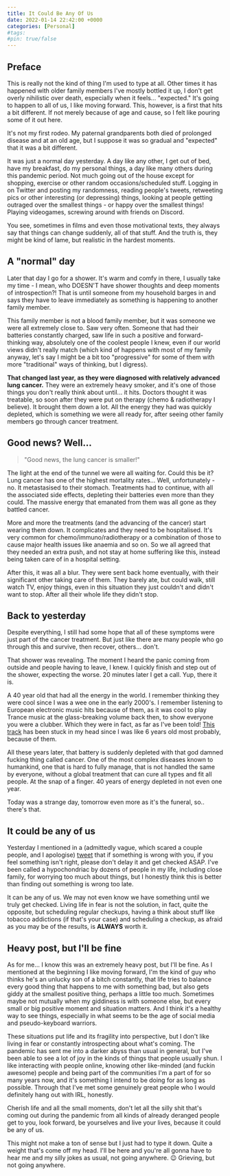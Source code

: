 ```yaml
---
title: It Could Be Any Of Us
date: 2022-01-14 22:42:00 +0000
categories: [Personal]
#tags:
#pin: true/false
---
```


## Preface
This is really not the kind of thing I'm used to type at all. Other times it has happened with older family members I've mostly bottled it up, I don't get overly nihilistic over death, especially when it feels... "expected." It's going to happen to all of us, I like moving forward. This, however, is a first that hits a bit different. If not merely because of age and cause, so I felt like pouring some of it out here.

It's not my first rodeo. My paternal grandparents both died of prolonged disease and at an old age, but I suppose it was so gradual and "expected" that it was a bit different.

It was just a normal day yesterday. A day like any other, I get out of bed, have my breakfast, do my personal things, a day like many others during this pandemic period. Not much going out of the house except for shopping, exercise or other random occasions/scheduled stuff. Logging in on Twitter and posting my randomness, reading people's tweets, retweeting pics or other interesting (or depressing) things, looking at people getting outraged over the smallest things - or happy over the smallest things! Playing videogames, screwing around with friends on Discord.

You see, sometimes in films and even those motivational texts, they always say that things can change suddenly, all of that stuff. And the truth is, they might be kind of lame, but realistic in the hardest moments.

## A "normal" day
Later that day I go for a shower. It's warm and comfy in there, I usually take my time - I mean, who DOESN'T have shower thoughts and deep moments of introspection?! That is until someone from my household barges in and says they have to leave immediately as something is happening to another family member.

This family member is not a blood family member, but it was someone we were all extremely close to. Saw very often. Someone that had their batteries constantly charged, saw life in such a positive and forward-thinking way, absolutely one of the coolest people I knew, even if our world views didn't really match (which kind of happens with most of my family anyway, let's say I might be a bit too "progressive" for some of them with more "traditional" ways of thinking, but I digress). 

**That changed last year, as they were diagnosed with relatively advanced lung cancer.** They were an extremely heavy smoker, and it's one of those things you don't really think about until... it hits. Doctors thought it was treatable, so soon after they were put on therapy (chemo & radiotherapy I believe). It brought them down a lot. All the energy they had was quickly depleted, which is something we were all ready for, after seeing other family members go through cancer treatment.

## Good news? Well...
 >"Good news, the lung cancer is smaller!" 
 
 The light at the end of the tunnel we were all waiting for. Could this be it? Lung cancer has one of the highest mortality rates... Well, unfortunately - no. It metastasised to their stomach. Treatments had to continue, with all the associated side effects, depleting their batteries even more than they could. The massive energy that emanated from them was all gone as they battled cancer.

More and more the treatments (and the advancing of the cancer) start wearing them down. It complicates and they need to be hospitalised.  It's very common for chemo/immuno/radiotherapy or a combination of those to cause major health issues like anaemia and so on. So we all agreed that they needed an extra push, and not stay at home suffering like this, instead being taken care of in a hospital setting.

After this, it was all a blur. They were sent back home eventually, with their significant other taking care of them. They barely ate, but could walk, still watch TV, enjoy things, even in this situation they just couldn't and didn't want to stop. After all their whole life they didn't stop.

## Back to yesterday
Despite everything, I still had some hope that all of these symptoms were just part of the cancer treatment. But just like there are many people who go through this and survive, then recover, others... don't.

That shower was revealing. The moment I heard the panic coming from outside and people having to leave, I knew. I quickly finish and step out of the shower, expecting the worse. 20 minutes later I get a call. Yup, there it is.

A 40 year old that had all the energy in the world. I remember thinking they were cool since I was a wee one in the early 2000's. I remember listening to European electronic music hits because of them, as it was cool to play Trance music at the glass-breaking volume back then, to show everyone you were a clubber. Which they were in fact, as far as I've been told! [This track](https://www.youtube.com/watch?v=IksRDCMYnn8) has been stuck in my head since I was like 6 years old most probably, because of them.

All these years later, that battery is suddenly depleted with that god damned fucking thing called cancer. One of the most complex diseases known to humankind, one that is hard to fully manage, that is not handled the same by everyone, without a global treatment that can cure all types and fit all people. At the snap of a finger. 40 years of energy depleted in not even one year.

Today was a strange day, tomorrow even more as it's the funeral, so.. there's that.

## It could be any of us
Yesterday I mentioned in a (admittedly vague, which scared a couple people, and I apologise) [tweet](https://twitter.com/SpiderVice/status/1481740279304667143) that if something is wrong with you, if you feel something isn't right, please don't delay it and get checked ASAP. I've been called a hypochondriac by dozens of people in my life, including close family, for worrying too much about things, but I honestly think this is better than finding out something is wrong too late.

It can be any of us. We may not even know we have something until we truly get checked. Living life in fear is not the solution, in fact, quite the opposite, but scheduling regular checkups, having a think about stuff like tobacco addictions (if that's your case) and scheduling a checkup, as afraid as you may be of the results, is **ALWAYS** worth it.

## Heavy post, but I'll be fine
As for me... I know this was an extremely heavy post, but I'll be fine. As I mentioned at the beginning I like moving forward, I'm the kind of guy who thinks he's an unlucky son of a bitch constantly, that life tries to balance every good thing that happens to me with something bad, but also gets giddy at the smallest positive thing, perhaps a little too much. Sometimes maybe not mutually when my giddiness is with someone else, but every small or big positive moment and situation matters. And I think it's a healthy way to see things, especially in what seems to be the age of social media and pseudo-keyboard warriors.

These situations put life and its fragility into perspective, but I don't like living in fear or constantly introspecting about what's coming. The pandemic has sent me into a darker abyss than usual in general, but I've been able to see a lot of joy in the kinds of things that people usually shun. I like interacting with people online, knowing other like-minded (and fuckin awesome) people and being part of the communities I'm a part of for so many years now, and it's something I intend to be doing for as long as possible. Through that I've  met some genuinely great people who I would definitely hang out with IRL, honestly.

Cherish life and all the small moments, don't let all the silly shit that's coming out during the pandemic from all kinds of already deranged people get to you, look forward, be yourselves and live your lives, because it could be any of us. 

This might not make a ton of sense but I just had to type it down. Quite a weight that's come off my head. I'll be here and you're all gonna have to hear me and my silly jokes as usual, not going anywhere. 😉 Grieving, but not going anywhere.